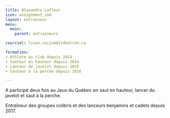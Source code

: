 ```yaml
---
title: Alexandre Lafleur
icon: assignment_ind
layout: entraineur
menu:
  main:
    parent: entraineurs

courriel: lison.racine@videotron.ca

formation:
- Athlète au club depuis 2014
- Sauteur en hauteur depuis 2014
- Lanceur de javelot depuis 2015
- Sauteur à la perche depuis 2016

---
```


A participé deux fois au Jeux du Québec en saut en hauteur, lancer du javelot et saut à la perche.

Entraîneur des groupes colibris et des lanceurs benjamins et cadets depuis 2017.